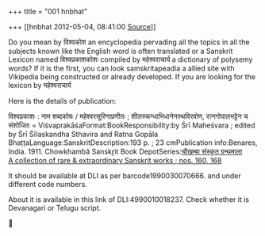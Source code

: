 +++
title = "001 hnbhat"

+++
[[hnbhat	2012-05-04, 08:41:00 [Source](https://groups.google.com/g/bvparishat/c/jMilnn_WKgs)]]



Do you mean by विश्वकोश an encyclopedia pervading all the topics in all the subjects known like the English word is often translated or a Sanskrit Lexicon named विश्वप्रकाशकोशः compiled by महेश्वराचार्य a dictionary of polysemy words? If it is the first, you can look samskritapeadia a allied site with Vikipedia being constructed or already developed. If you are looking for the lexicon by महेश्वराचार्य

  

Here is the details of publication:  
  
विश्वप्रकाशः : नाम शब्दकोषः / महेश्वरसूरिणाप्रणीतः ; शीलस्कन्धाभिधानेनस्थविरवोण, रत्नगोपालभट्टेन च संशोधितः = ViśvaprakāśaFormat:BookResponsibility:by Śrī Maheśvara ; edited by Śrī Śīlaskandha Sthavira and Ratna Gopāla BhaṭṭaLanguage:SanskritDescription:193 p. ; 23 cmPublication info:Benares, India. 1911. Chowkhambâ Sanskr̥it Book DepotSeries:[चौखम्बा संस्कृत ग्रन्थमाला](http://catalog.lib.kyushu-u.ac.jp/en/recordID/catalog.bib/BA07522074)  
[A collection of rare & extraordinary Sanskrit works ; nos. 160, 168](http://catalog.lib.kyushu-u.ac.jp/en/recordID/catalog.bib/BA07522074)

  

  

It should be available at DLI as per barcode1990030070666. and under different code numbers.

  

About it is available in this link of DLI:4990010018237. Check whether it is Devanagari or Telugu script.

  

  





